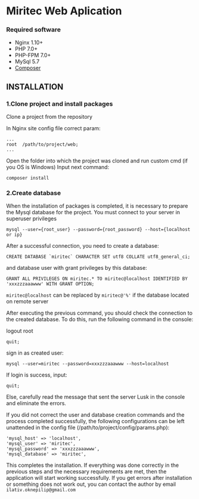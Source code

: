Miritec Web Aplication
============================
### Required software

- Nginx 1.10+
- PHP 7.0+
- PHP-FPM 7.0+
- MySql 5.7
- [Composer](http://getcomposer.org/)

INSTALLATION
------------

### 1.Clone project and install packages
Clone a project from the repository

In Nginx site config file correct param:
~~~
...
root  /path/to/project/web;
...
~~~

Open the folder into which the project was cloned and run custom cmd (if you OS is Windows)
Input next command:

~~~
composer install
~~~


### 2.Create database
When the installation of packages is completed, it is necessary to prepare the Mysql database for the project. 
You must connect to your server in superuser privileges
~~~
mysql --user={root_user} --password={root_password} --host={localhost or ip}
~~~

After a successful connection, you need to create a database:
~~~
CREATE DATABASE `miritec` CHARACTER SET utf8 COLLATE utf8_general_ci;
~~~

and database user with grant privileges by this database:
~~~
GRANT ALL PRIVILEGES ON miritec.* TO miritec@localhost IDENTIFIED BY 'xxxzzzaaawww' WITH GRANT OPTION;
~~~

`miritec@localhost` can be replaced by `miritec@'%'` if the database located on remote server

After executing the previous command, you should check the connection to the created database. 
To do this, run the following command in the console:

logout root
~~~
quit;  
~~~
sign in as created user:
~~~
mysql --user=miritec --password=xxxzzzaaawww --host=localhost
~~~
If login is success, input:
~~~
quit; 
~~~
Else, carefully read the message that sent the server Lusk in the console and eliminate the errors.

If you did not correct the user and database creation commands and the process completed successfully, the following configurations can be 
left unattended in the config file (/path/to/project/config/params.php):

    'mysql_host' => 'localhost',
    'mysql_user' => 'miritec',
    'mysql_password' => 'xxxzzzaaawww',
    'mysql_database' => 'miritec',



This completes the installation. If everything was done correctly in the previous steps and the necessary requirements are met, 
then the application will start working successfully. If you get errors after installation or something does not work out, 
you can contact the author by email `ilativ.oknepilip@gmail.com`


